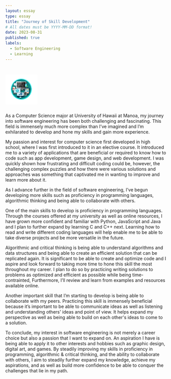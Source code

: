 ```yaml
---
layout: essay
type: essay
title: "Journey of Skill Development"
# All dates must be YYYY-MM-DD format!
date: 2023-08-31
published: true
labels:
  - Software Engineering
  - Learning
---
```


# <img width="100px" class="rounded float-start pe-4" src="softwareE.png">

As a Computer Science major at University of Hawaii at Manoa, my journey into software engineering has been both challenging and fascinating. This field is immensely much more complex than I’ve imagined and I’m exhilarated to develop and hone my skills and gain more experience. 

My passion and interest for computer science first developed in high school, where I was first introduced to it in an elective course. It introduced me to a variety of applications that are beneficial or required to know how to code such as app development, game design, and web development. I was quickly shown how frustrating and difficult coding could be, however, the challenging complex puzzles and how there were various solutions and approaches was something that captivated me in wanting to improve and learn more about it. 


As I advance further in the field of software engineering, I’ve begun developing more skills such as proficiency in programming languages, algorithmic thinking and being able to collaborate with others.

One of the main skills to develop is proficiency in programming languages. Through the courses offered at my university as well as online resources, I have grown more confident and familiar with Python, JavaScript and Java and I plan to further expand by learning C and C++ next. Learning how to read and write different coding languages will help enable me to be able to take diverse projects and be more versatile in the future.

Algorithmic and critical thinking is being able to understand algorithms and data structures and being able to create an efficient solution that can be replicated again. It is significant to be able to create and optimize code and I aspire and look forward to taking more time to hone this skill the most throughout my career. I plan to do so by practicing writing solutions to problems as optimized and efficient as possible while being time-contrainted, Furthermore, I’ll review and learn from examples and resources available online.

Another important skill that I’m starting to develop is being able to collaborate with my peers. Practicing this skill is immensely beneficial because it’s important to be able to communicate ideas as well as listening and understanding others' ideas and point of view. It helps expand my perspective as well as being able to build on each other's ideas to come to a solution.


To conclude, my interest in software engineering is not merely a career choice but also a passion that I want to expand on. An aspiration I have is being able to apply it to other interests and hobbies such as graphic design, digital art, and games. By steadily improving my skills in proficiency in programming, algorithmic & critical thinking, and the ability to collaborate with others, I aim to steadily further expand my knowledge, achieve my aspirations, and as well as build more confidence to be able to conquer the challenges that lie in my path. 
